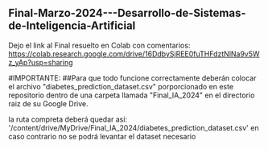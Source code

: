 ## Final-Marzo-2024---Desarrollo-de-Sistemas-de-Inteligencia-Artificial

Dejo el link al Final resuelto en Colab con comentarios:
https://colab.research.google.com/drive/16DdbySjREE0fuTHFdztNlNa9v5Wz_yAp?usp=sharing

#IMPORTANTE:
##Para que todo funcione correctamente deberán colocar el archivo "diabetes_prediction_dataset.csv" porporcionado en este repositorio dentro de una carpeta llamada "Final_IA_2024" en el directorio raiz de su Google Drive.

la ruta compreta deberá quedar así: '/content/drive/MyDrive/Final_IA_2024/diabetes_prediction_dataset.csv'
en caso contrario no se podrá levantar el dataset necesario
